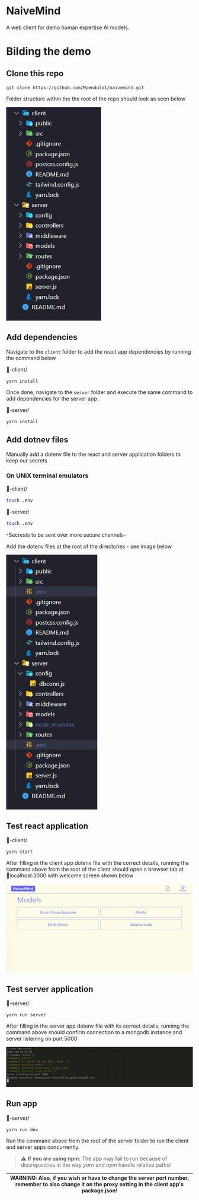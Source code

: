 # NaiveMind
A web client for demo human expertise AI models.

# Bilding the demo
## Clone this repo
```git
git clone https://github.com/Mpendulo1/naivemind.git
```
Folder structure within the the root of the repo should look as seen below

![showing initial repo folder structure](https://github.com/Mpendulo1/naivemind/blob/master/initial-repo-structure.png?raw=true)

## Add dependencies
Navigate to the `client` folder to add the react app dependencies by running the command below

📂-client/
```
yarn install
```
Once done, navigate to the `server` folder and execute the same command to add dependencies for the server app.

📂-server/
```
yarn install
```

## Add dotnev files
Manually add a dotenv file to the react and server application folders to keep our secrets
### On UNIX terminal emulators
📂-client/
```bash
touch .env
```
📂-server/
```bash
touch .env
```
-Secrests to be sent over more secure channels-

Add the dotenv files at the root of the directories - see image below

![showing repo folder structure with env files](https://github.com/Mpendulo1/naivemind/blob/master/repo-structure-with-envs.png?raw=true)

## Test react application
📂-client/
```
yarn start
```
After filling in the client app dotenv file with the correct details, running the command above from the root of the client should open a browser tab at 🔗localhost:3000 with welcome screen shown below

![showing react app screenshot](https://github.com/Mpendulo1/naivemind/blob/master/react-app-snapshot.png?raw=true)

## Test server application
📂-server/
```
yarn run server
```
After filling in the server app dotenv file with its correct details, running the command above should confirm connection to a mongodb instance and server listening on port 5000

![showing terminal](https://github.com/Mpendulo1/naivemind/blob/master/server-app-snapshot.png?raw=true)

## Run app
📂-server/
```
yarn run dev
```
Run the command above from the root of the server folder to run the client and server apps concurrently. 

> :warning: **If you are using npm**: The app may fail to run because of discrepancies in the way _yarn_ and _npm_ handle relative paths!

| WARNING: Also, if you wish or have to change the server port number, remember to also change it on the proxy setting in the client app's package.json! |
| --- |





